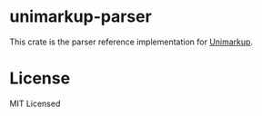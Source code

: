 # unimarkup-parser

This crate is the parser reference implementation for [Unimarkup](https://github.com/unimarkup/specification).

# License

MIT Licensed
